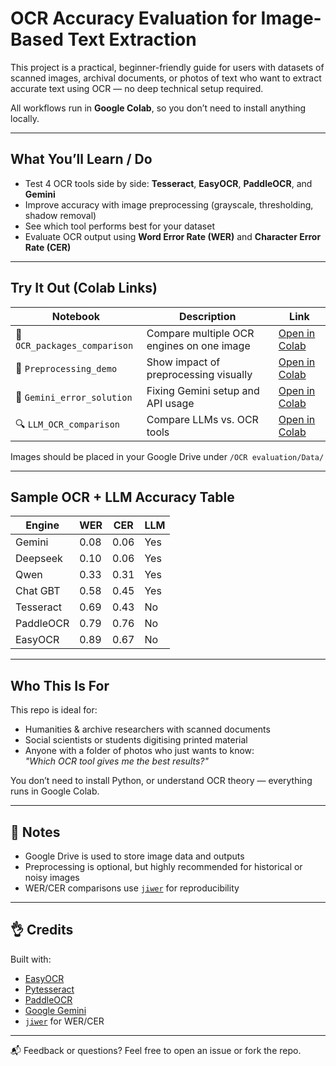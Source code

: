 # OCR Accuracy Evaluation for Image-Based Text Extraction

This project is a practical, beginner-friendly guide for users with datasets of scanned images, archival documents, or photos of text who want to extract accurate text using OCR — no deep technical setup required.

All workflows run in **Google Colab**, so you don’t need to install anything locally.

---

##  What You’ll Learn / Do

- Test 4 OCR tools side by side: **Tesseract**, **EasyOCR**, **PaddleOCR**, and **Gemini**
- Improve accuracy with image preprocessing (grayscale, thresholding, shadow removal)
- See which tool performs best for your dataset
- Evaluate OCR output using **Word Error Rate (WER)** and **Character Error Rate (CER)**

---

## Try It Out (Colab Links)

| Notebook                        | Description                                  | Link                                                                 |
|----------------------------------|----------------------------------------------|----------------------------------------------------------------------|
| 🧪 `OCR_packages_comparison`     | Compare multiple OCR engines on one image    | [Open in Colab](https://colab.research.google.com/drive/1XZEeED3dpC1I8RFKbuBM8u_Fj3ubvlce?usp=sharing) |
| 📅 `Preprocessing_demo`          | Show impact of preprocessing visually        | [Open in Colab](https://colab.research.google.com/drive/19uHXxZeSgFFP2cyhGbLQU4MeBjq0wAcg?usp=sharing) |
| 🤖 `Gemini_error_solution`       | Fixing Gemini setup and API usage            | [Open in Colab](https://colab.research.google.com/drive/15y3SyS0RqmygtxHQT24ghG0L59gZjix8?usp=sharing) |
| 🔍 `LLM_OCR_comparison`          | Compare LLMs vs. OCR tools                   | [Open in Colab](https://colab.research.google.com/drive/1f-9GX1nC2egqaZxmCIdFMkNXifL9FchB?usp=sharing) |
Images should be placed in your Google Drive under `/OCR evaluation/Data/`

---


## Sample OCR + LLM Accuracy Table

| Engine     | WER   | CER   | LLM  |
|------------|-------|-------|------|
| Gemini     | 0.08  | 0.06  | Yes  |
| Deepseek   | 0.10  | 0.06  | Yes  |
| Qwen       | 0.33  | 0.31  | Yes  |
| Chat GBT   | 0.58  | 0.45  | Yes  |
| Tesseract  | 0.69  | 0.43  | No   |
| PaddleOCR  | 0.79  | 0.76  | No   |
| EasyOCR    | 0.89  | 0.67  | No   |


---

## Who This Is For

This repo is ideal for:
-  Humanities & archive researchers with scanned documents
-  Social scientists or students digitising printed material
-  Anyone with a folder of photos who just wants to know:  
  *"Which OCR tool gives me the best results?"*

You don’t need to install Python, or understand OCR theory — everything runs in Google Colab.

---

## 📌 Notes

- Google Drive is used to store image data and outputs
- Preprocessing is optional, but highly recommended for historical or noisy images
- WER/CER comparisons use [`jiwer`](https://github.com/jitsi/jiwer) for reproducibility

---

## 👌 Credits

Built with:
- [EasyOCR](https://github.com/JaidedAI/EasyOCR)
- [Pytesseract](https://github.com/madmaze/pytesseract)
- [PaddleOCR](https://github.com/PaddlePaddle/PaddleOCR)
- [Google Gemini](https://makersuite.google.com/)
- [`jiwer`](https://github.com/jitsi/jiwer) for WER/CER

---

📬 Feedback or questions? Feel free to open an issue or fork the repo.

